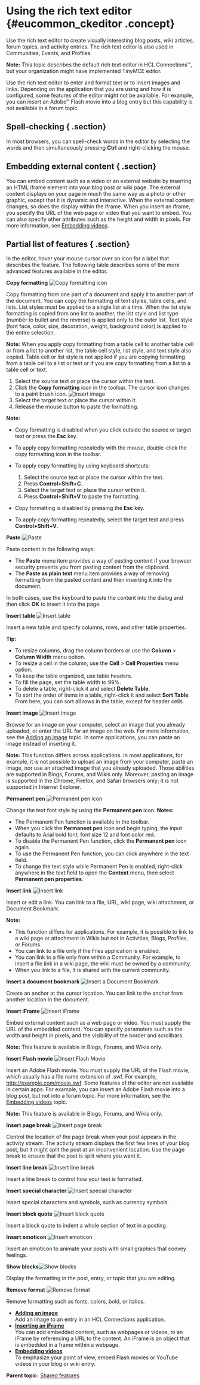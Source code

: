# Using the rich text editor {#eucommon_ckeditor .concept}

Use the rich text editor to create visually interesting blog posts, wiki articles, forum topics, and activity entries. The rich text editor is also used in Communities, Events, and Profiles.

**Note:** This topic describes the default rich text editor in HCL Connections™, but your organization might have implemented TinyMCE editor.

Use the rich text editor to enter and format text or to insert images and links. Depending on the application that you are using and how it is configured, some features of the editor might not be available. For example, you can insert an Adobe™ Flash movie into a blog entry but this capability is not available in a forum topic.

## Spell-checking { .section}

In most browsers, you can spell-check words in the editor by selecting the words and then simultaneously pressing **Ctrl** and right-clicking the mouse.

## Embedding external content { .section}

You can embed content such as a video or an external website by inserting an HTML iframe element into your blog post or wiki page. The external content displays on your page in much the same way as a photo or other graphic, except that it is dynamic and interactive. When the external content changes, so does the display within the iframe. When you insert an iframe, you specify the URL of the web page or video that you want to embed. You can also specify other attributes such as the height and width in pixels. For more information, see [Embedding videos](../eucommon/embed_video.md).

## Partial list of features { .section}

In the editor, hover your mouse cursor over an icon for a label that describes the feature. The following table describes some of the more advanced features available in the editor.

**Copy formatting**
![Copy formatting icon](../wikis/images/copyformatting.png)

Copy formatting from one part of a document and apply it to another part of the document. You can copy the formatting of text styles, table cells, and lists. List styles must be applied to a single list at a time. When the list style formatting is copied from one list to another, the list style and list type \(number to bullet and the reverse\) is applied only to the outer list. Text style \(font face, color, size, decoration, weight, background color\) is applied to the entire selection.

**Note:** When you apply copy formatting from a table cell to another table cell or from a list to another list, the table cell style, list style, and text style also copied. Table cell or list style is not applied if you are copying formatting from a table cell to a list or text or if you are copy formatting from a list to a table cell or text.

1.  Select the source text or place the cursor within the text.
2.  Click the **Copy formatting** icon in the toolbar. The cursor icon changes to a paint brush icon. ![Insert image](../communities/images/copyformatting.png)
3.  Select the target text or place the cursor within it.
4.  Release the mouse button to paste the formatting.

**Note:**

-   Copy formatting is disabled when you click outside the source or target text or press the **Esc** key.
-   To apply copy formatting repeatedly with the mouse, double-click the copy formatting icon in the toolbar.
-   To apply copy formatting by using keyboard shortcuts:
    1.  Select the source text or place the cursor within the text.
    2.  Press **Control+Shift+C**.
    3.  Select the target text or place the cursor within it.
    4.  Press **Control+Shift+V** to paste the formatting.

-   Copy formatting is disabled by pressing the **Esc** key.
-   To apply copy formatting repeatedly, select the target text and press **Control+Shift+V**.

**Paste**
![Paste](../wikis/images/paste.png)

Paste content in the following ways:

-   The **Paste** menu item provides a way of pasting content if your browser security prevents you from pasting content from the clipboard.
-   The **Paste as plain text** menu item provides a way of removing formatting from the pasted content and then inserting it into the document.

In both cases, use the keyboard to paste the content into the dialog and then click **OK** to insert it into the page.

**Insert table**
![Insert table](../wikis/images/table.png)

Insert a new table and specify columns, rows, and other table properties.

**Tip:**

-   To resize columns, drag the column borders or use the **Column** \> **Column Width** menu option.
-   To resize a cell in the column, use the **Cell** \> **Cell Properties** menu option.
-   To keep the table organized, use table headers.
-   To fill the page, set the table width to 99%.
-   To delete a table, right-click it and select **Delete Table**.
-   To sort the order of items in a table, right-click it and select **Sort Table**. From here, you can sort all rows in the table, except for header cells.

**Insert image**
![Insert image](../wikis/images/image.png)

Browse for an image on your computer, select an image that you already uploaded, or enter the URL for an image on the web. For more information, see the [Adding an image](t_eucommon_insert_image.md) topic. In some applications, you can paste an image instead of inserting it.

 **Note:** This function differs across applications. In most applications, for example, it is not possible to upload an image from your computer, paste an image, nor use an attached image that you already uploaded. Those abilities are supported in Blogs, Forums, and Wikis only. Moreover, pasting an image is supported in the Chrome, Firefox, and Safari browsers only; it is not supported in Internet Explorer.

**Permanent pen**
![Permanent pen icon](../wikis/images/Perm_Pen_image.PNG)

Change the text font style by using the **Permanent pen** icon. **Notes:**

-   The Permanent Pen function is available in the toolbar.
-   When you click the **Permanent pen** icon and begin typing, the input defaults to Arial bold font; font size 12 and font color red.
-   To disable the Permanent Pen function, click the **Permanent pen** icon again.
-   To use the Permanent Pen function, you can click anywhere in the text field.
-   To change the text style while Permanent Pen is enabled, right-click anywhere in the text field to open the **Context** menu, then select **Permanent pen properties**.

**Insert link**
![Insert link](../wikis/images/link.png)

Insert or edit a link. You can link to a file, URL, wiki page, wiki attachment, or Document Bookmark.

 **Note:**

-   This function differs for applications. For example, it is possible to link to a wiki page or attachment in Wikis but not in Activities, Blogs, Profiles, or Forums.
-   You can link to a file only if the Files application is enabled.
-   You can link to a file only from within a Community. For example, to insert a file link in a wiki page, the wiki must be owned by a community.
-   When you link to a file, it is shared with the current community.

**Insert a document bookmark**
![Insert a Document Bookmark](../wikis/images/atnDocumentBookmark16.png)

Create an anchor at the cursor location. You can link to the anchor from another location in the document.

**Insert iFrame**
![Insert iFrame](../wikis/images/iframe.png)

Embed external content such as a web page or video. You must supply the URL of the embedded content. You can specify parameters such as the width and height in pixels, and the visibility of the border and scrollbars.

**Note:** This feature is available in Blogs, Forums, and Wikis only.

**Insert Flash movie**
![Insert Flash Movie](../wikis/images/flash.png)

Insert an Adobe Flash movie. You must supply the URL of the Flash movie, which usually has a file name extension of .swf. For example, http://example.com/movie.swf. Some features of the editor are not available in certain apps. For example, you can insert an Adobe Flash movie into a blog post, but not into a forum topic. For more information, see the [Embedding videos](../eucommon/embed_video.md) topic.

**Note:** This feature is available in Blogs, Forums, and Wikis only.

**Insert page break**
![Insert page break](../wikis/images/page_break.png)

Control the location of the page break when your post appears in the activity stream. The activity stream displays the first few lines of your blog post, but it might split the post at an inconvenient location. Use the page break to ensure that the post is split where you want it.

**Insert line break**
![Insert line break](../wikis/images/line_break.png)

Insert a line break to control how your text is formatted.

**Insert special character**
![Insert special character](../wikis/images/special_character.png)

Insert special characters and symbols, such as currency symbols.

**Insert block quote**
![Insert block quote](../wikis/images/block_quote.png)

Insert a block quote to indent a whole section of text in a posting.

**Insert emoticon**
![Insert emoticon](../wikis/images/emoticon.png)

Insert an emoticon to animate your posts with small graphics that convey feelings.

**Show blocks**![Show blocks](../wikis/images/show_blocks.png)

Display the formatting in the post, entry, or topic that you are editing.

**Remove format**
![Remove format](../wikis/images/atnStyle16.png)

Remove formatting such as fonts, colors, bold, or italics.

-   **[Adding an image](../eucommon/t_eucommon_insert_image.md)**  
Add an image to an entry in an HCL Connections application.
-   **[Inserting an iFrame](../eucommon/t_eucommon_insert_iFrame.md)**  
You can add embedded content, such as webpages or videos, to an iFrame by referencing a URL to the content. An iFrame is an object that is embedded in a frame within a webpage.
-   **[Embedding videos](../eucommon/embed_video.md)**  
To emphasize your point of view, embed Flash movies or YouTube videos in your blog or wiki entry.

**Parent topic:** [Shared features](../eucommon/c_eucommon_shared_components.md)

